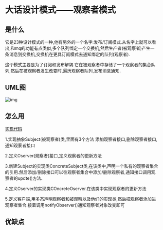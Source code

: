 # 大话设计模式——观察者模式

## 是什么

它是23种设计模式的一种,他有另外的一个名字:发布/订阅模式.从名字上就可以看出,和mq的功能有点类似,多个队列绑定一个交换机,然后生产者(被观察者)产生一条消息到交换机,交换机在更具订阅模式去通知绑定的队列(观察者).

这个模式主要是为了订阅和发布解耦.它在被观察者中存储了一个观察者的集合队列,然后在被观察者发生改变时,遍历观察者队列,发布消息通知.

## UML图

![img](https://img-blog.csdn.net/20180131204721514?watermark/2/text/aHR0cDovL2Jsb2cuY3Nkbi5uZXQvY2hlbmd5dXFpYW5n/font/5a6L5L2T/fontsize/400/fill/I0JBQkFCMA==/dissolve/70/gravity/SouthEast)

## 怎么用

[实现代码](https://github.com/JerryDtj/designPattern/tree/master/ObserverPattern)

1.实现抽象Subject(被观察者)类,里面有3个方法 添加观察者接口,删除观察者接口,通知观察者接口

2.定义Oserver(观察者)接口,定义观察者的更新方法

3.新建Subject的实现类ConcreteSubject类,在该类中,声明一个私有的观察者集合的引用.然后添加/删除接口可以往观察者集合中添加/删除观察者,通知接口调用观察者的updte()方法.

4.定义Oserver的实现类COncreteOserver.在该类中实现观察者的更新方法

5.定义客户端,用多态声明观察者和被观察以及他们的实现类,然后把观察者添加进观察者集合.接着调用notifyObserver()通知观察者对象改变即可

## 优缺点

